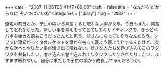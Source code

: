 +++
date = "2007-11-06T06:41:47+09:00"
draft = false
title = "なんだろ だからなに そいつはいいね"
categories = ["diary"]
slug = "2082"
+++

遠足の前日とか、子供の頃から興奮すると眠れない癖がある。今日もまた、興奮して眠れなかった。新しい事を考えるってとてもエキサイティングで、きっとペパボを始める前もこうだったんだと思う。爺さんになってもそうなんだろう。ソファに寝転がってタオルケットを頭から被って寝よう寝ようとするんだけど、次から次へとやりたい事が湧き出て眠れない。好きな人たちを巻き込んでこのワクワクを共有したい。巻き込んで巻き込まれてワクワクしたりされたりしたい。ますます眠れない。
自分は果たして子供の頃から成長してるんだろうか。
